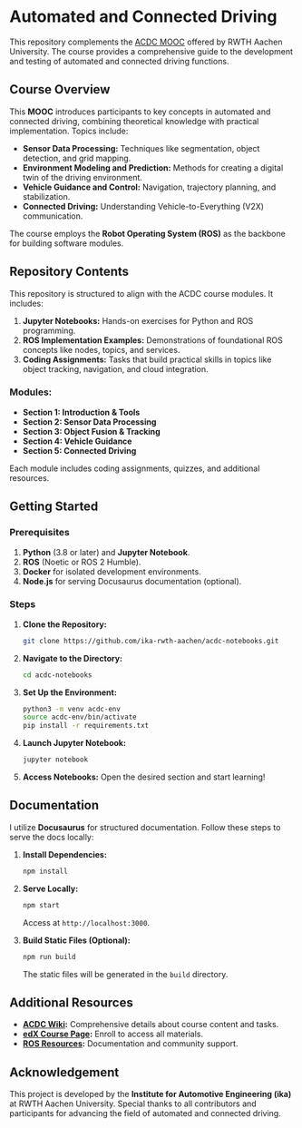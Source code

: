 # Automated and Connected Driving

This repository complements the [ACDC MOOC](https://learning.edx.org/course/course-v1:RWTHx+ACDC+3T2023/home) offered by RWTH Aachen University. The course provides a comprehensive guide to the development and testing of automated and connected driving functions.

## Course Overview

This **MOOC** introduces participants to key concepts in automated and connected driving, combining theoretical knowledge with practical implementation. Topics include:

- **Sensor Data Processing:** Techniques like segmentation, object detection, and grid mapping.
- **Environment Modeling and Prediction:** Methods for creating a digital twin of the driving environment.
- **Vehicle Guidance and Control:** Navigation, trajectory planning, and stabilization.
- **Connected Driving:** Understanding Vehicle-to-Everything (V2X) communication.

The course employs the **Robot Operating System (ROS)** as the backbone for building software modules.

## Repository Contents

This repository is structured to align with the ACDC course modules. It includes:

1. **Jupyter Notebooks:** Hands-on exercises for Python and ROS programming.
2. **ROS Implementation Examples:** Demonstrations of foundational ROS concepts like nodes, topics, and services.
3. **Coding Assignments:** Tasks that build practical skills in topics like object tracking, navigation, and cloud integration.

### Modules:

- **Section 1: Introduction & Tools**
- **Section 2: Sensor Data Processing**
- **Section 3: Object Fusion & Tracking**
- **Section 4: Vehicle Guidance**
- **Section 5: Connected Driving**

Each module includes coding assignments, quizzes, and additional resources.

## Getting Started

### Prerequisites

1. **Python** (3.8 or later) and **Jupyter Notebook**.
2. **ROS** (Noetic or ROS 2 Humble).
3. **Docker** for isolated development environments.
4. **Node.js** for serving Docusaurus documentation (optional).

### Steps

1. **Clone the Repository:**
   ```bash
   git clone https://github.com/ika-rwth-aachen/acdc-notebooks.git
   ```

2. **Navigate to the Directory:**
   ```bash
   cd acdc-notebooks
   ```

3. **Set Up the Environment:**
   ```bash
   python3 -m venv acdc-env
   source acdc-env/bin/activate
   pip install -r requirements.txt
   ```

4. **Launch Jupyter Notebook:**
   ```bash
   jupyter notebook
   ```

5. **Access Notebooks:** Open the desired section and start learning!

## Documentation

I utilize **Docusaurus** for structured documentation. Follow these steps to serve the docs locally:

1. **Install Dependencies:**
   ```bash
   npm install
   ```

2. **Serve Locally:**
   ```bash
   npm start
   ```
   Access at `http://localhost:3000`.

3. **Build Static Files (Optional):**
   ```bash
   npm run build
   ```
   The static files will be generated in the `build` directory.

## Additional Resources

- **[ACDC Wiki](https://github.com/ika-rwth-aachen/acdc/wiki):** Comprehensive details about course content and tasks.
- **[edX Course Page](https://learning.edx.org/course/course-v1:RWTHx+ACDC+3T2023/home):** Enroll to access all materials.
- **[ROS Resources](https://www.ros.org/):** Documentation and community support.

## Acknowledgement

This project is developed by the **Institute for Automotive Engineering (ika)** at RWTH Aachen University. Special thanks to all contributors and participants for advancing the field of automated and connected driving.
